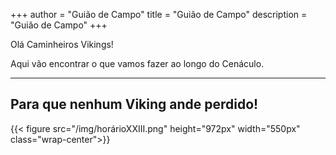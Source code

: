 +++
author = "Guião de Campo"
title = "Guião de Campo" 
description = "Guião de Campo" 
+++

Olá Caminheiros Vikings!

Aqui vão encontrar o que vamos fazer ao longo do Cenáculo.

---
<!--more-->

## Para que nenhum Viking ande perdido!


{{< figure src="/img/horárioXXIII.png" height="972px" width="550px" class="wrap-center">}}
